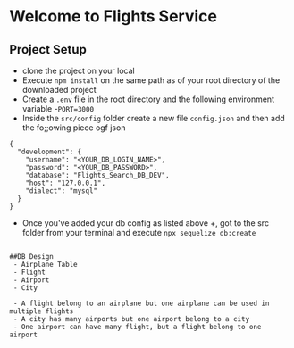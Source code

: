 # Welcome to Flights Service

## Project Setup
- clone the project on your local 
- Execute `npm install` on the same path as of your root directory of the downloaded project
- Create a `.env` file in the root directory and the following environment variable
   -`PORT=3000`
- Inside the `src/config` folder create a new file `config.json` and then add the fo;;owing piece ogf json
```   
{
  "development": {
    "username": "<YOUR_DB_LOGIN_NAME>",
    "password": "<YOUR_DB_PASSWORD>",
    "database": "Flights_Search_DB_DEV",
    "host": "127.0.0.1",
    "dialect": "mysql"
  }
}
```
- Once you've added your db config as listed above +, got to the src folder from your terminal and execute `npx sequelize db:create`

```

##DB Design
 - Airplane Table
 - Flight
 - Airport
 - City

 - A flight belong to an airplane but one airplane can be used in multiple flights
 - A city has many airports but one airport belong to a city 
 - One airport can have many flight, but a flight belong to one airport